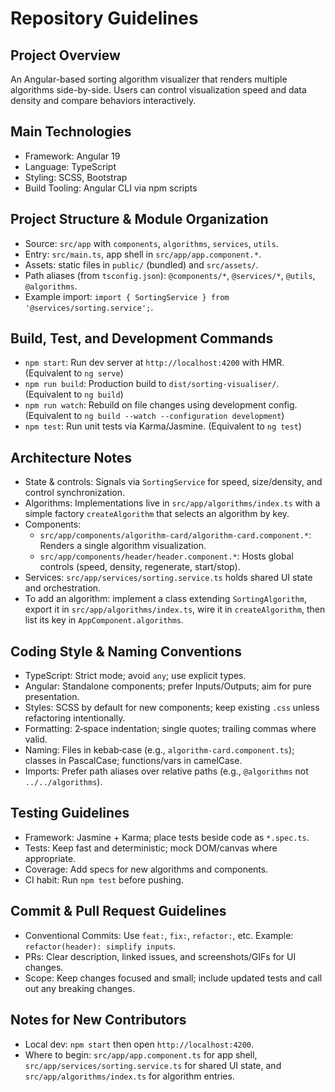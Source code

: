 # Repository Guidelines

## Project Overview
An Angular-based sorting algorithm visualizer that renders multiple algorithms side-by-side. Users can control visualization speed and data density and compare behaviors interactively.

## Main Technologies
- Framework: Angular 19
- Language: TypeScript
- Styling: SCSS, Bootstrap
- Build Tooling: Angular CLI via npm scripts

## Project Structure & Module Organization
- Source: `src/app` with `components`, `algorithms`, `services`, `utils`.
- Entry: `src/main.ts`, app shell in `src/app/app.component.*`.
- Assets: static files in `public/` (bundled) and `src/assets/`.
- Path aliases (from `tsconfig.json`): `@components/*`, `@services/*`, `@utils`, `@algorithms`.
- Example import: `import { SortingService } from '@services/sorting.service';`.

## Build, Test, and Development Commands
- `npm start`: Run dev server at `http://localhost:4200` with HMR. (Equivalent to `ng serve`)
- `npm run build`: Production build to `dist/sorting-visualiser/`. (Equivalent to `ng build`)
- `npm run watch`: Rebuild on file changes using development config. (Equivalent to `ng build --watch --configuration development`)
- `npm test`: Run unit tests via Karma/Jasmine. (Equivalent to `ng test`)

## Architecture Notes
- State & controls: Signals via `SortingService` for speed, size/density, and control synchronization.
- Algorithms: Implementations live in `src/app/algorithms/index.ts` with a simple factory `createAlgorithm` that selects an algorithm by key.
- Components:
  - `src/app/components/algorithm-card/algorithm-card.component.*`: Renders a single algorithm visualization.
  - `src/app/components/header/header.component.*`: Hosts global controls (speed, density, regenerate, start/stop).
- Services: `src/app/services/sorting.service.ts` holds shared UI state and orchestration.
- To add an algorithm: implement a class extending `SortingAlgorithm`, export it in `src/app/algorithms/index.ts`, wire it in `createAlgorithm`, then list its key in `AppComponent.algorithms`.

## Coding Style & Naming Conventions
- TypeScript: Strict mode; avoid `any`; use explicit types.
- Angular: Standalone components; prefer Inputs/Outputs; aim for pure presentation.
- Styles: SCSS by default for new components; keep existing `.css` unless refactoring intentionally.
- Formatting: 2‑space indentation; single quotes; trailing commas where valid.
- Naming: Files in kebab‑case (e.g., `algorithm-card.component.ts`); classes in PascalCase; functions/vars in camelCase.
- Imports: Prefer path aliases over relative paths (e.g., `@algorithms` not `../../algorithms`).

## Testing Guidelines
- Framework: Jasmine + Karma; place tests beside code as `*.spec.ts`.
- Tests: Keep fast and deterministic; mock DOM/canvas where appropriate.
- Coverage: Add specs for new algorithms and components.
- CI habit: Run `npm test` before pushing.

## Commit & Pull Request Guidelines
- Conventional Commits: Use `feat:`, `fix:`, `refactor:`, etc. Example: `refactor(header): simplify inputs`.
- PRs: Clear description, linked issues, and screenshots/GIFs for UI changes.
- Scope: Keep changes focused and small; include updated tests and call out any breaking changes.

## Notes for New Contributors
- Local dev: `npm start` then open `http://localhost:4200`.
- Where to begin: `src/app/app.component.ts` for app shell, `src/app/services/sorting.service.ts` for shared UI state, and `src/app/algorithms/index.ts` for algorithm entries.

